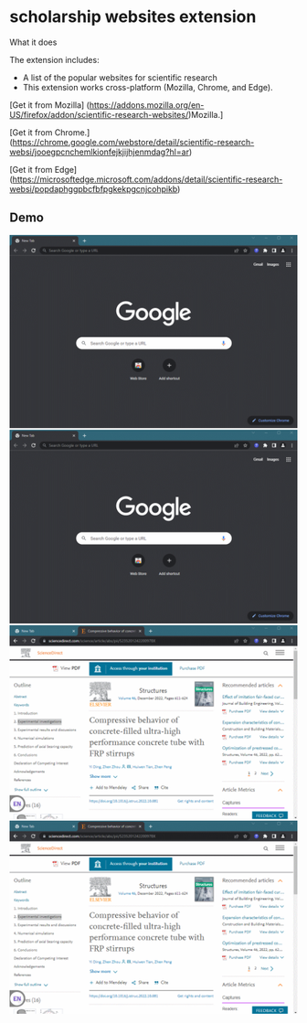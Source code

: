 # scholarship websites extension

What it does

The extension includes:

* A list of the popular websites for scientific research
* This extension works cross-platform (Mozilla, Chrome, and Edge).

[Get it from Mozilla] (https://addons.mozilla.org/en-US/firefox/addon/scientific-research-websites/)Mozilla.] 

[Get it from Chrome.] (https://chrome.google.com/webstore/detail/scientific-research-websi/jooegpcnchemlkionfejkjijhjenmdag?hl=ar)

[Get it from Edge] (https://microsoftedge.microsoft.com/addons/detail/scientific-research-websi/popdaphggpbcfbfpgkekpgcnjcohpikb)

## Demo
![Gif](https://raw.githubusercontent.com/SEM-DEV/Scientific-Research-Assistant/main/Assets/1.gif)
![Gif](https://raw.githubusercontent.com/SEM-DEV/Scientific-Research-Assistant/main/Assets/2.gif)
![Gif](https://raw.githubusercontent.com/SEM-DEV/Scientific-Research-Assistant/main/Assets/3.gif)
![Gif](https://raw.githubusercontent.com/SEM-DEV/Scientific-Research-Assistant/main/Assets/4.gif)

